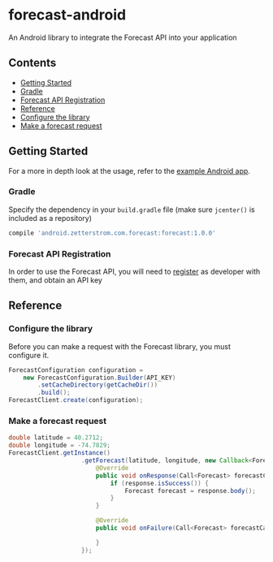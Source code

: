 # forecast-android
An Android library to integrate the Forecast API into your application


## Contents
 - [Getting Started](#getting-started)
  - [Gradle](#gradle)
  - [Forecast API Registration](#forecast-api-registration)
 - [Reference](#reference)
  - [Configure the library](#configure-the-library)
  - [Make a forecast request](#make-a-forecast-request)

## Getting Started
For a more in depth look at the usage, refer to the [example Android app](app).

### Gradle
Specify the dependency in your `build.gradle` file (make sure `jcenter()` is included as a repository)
```groovy
compile 'android.zetterstrom.com.forecast:forecast:1.0.0'
```

### Forecast API Registration
In order to use the Forecast API, you will need to [register](https://developer.forecast.io) as developer with them, and obtain an API key


## Reference

### Configure the library
Before you can make a request with the Forecast library, you must configure it.
```java
ForecastConfiguration configuration =
    new ForecastConfiguration.Builder(API_KEY)
        .setCacheDirectory(getCacheDir())
        .build();
ForecastClient.create(configuration);
```

### Make a forecast request
```java
double latitude = 40.2712;
double longitude = -74.7829;
ForecastClient.getInstance()
                    .getForecast(latitude, longitude, new Callback<Forecast>() {
                        @Override
                        public void onResponse(Call<Forecast> forecastCall, Response<Forecast> response) {
                            if (response.isSuccess()) {
                                Forecast forecast = response.body();
                            }
                        }

                        @Override
                        public void onFailure(Call<Forecast> forecastCall, Throwable t) {

                        }
                    });
```
